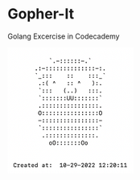 # Gopher-It
Golang Excercise in Codecademy

<img src="gopher-it.png" width=250 height=250 alt="Gopher It result" />

